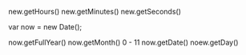 new.getHours()
new.getMinutes()
new.getSeconds()

var now = new Date();

now.getFullYear()
now.getMonth() 0 - 11
now.getDate() 
noew.getDay()

